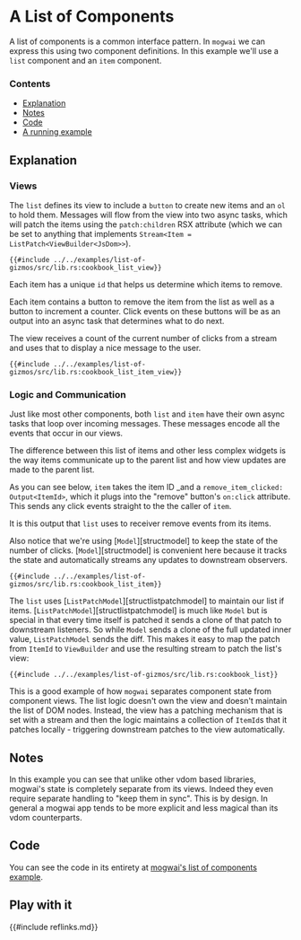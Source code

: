 # A List of Components
A list of components is a common interface pattern. In `mogwai` we can express this using two component
definitions. In this example we'll use a `list` component and an `item` component.

### Contents
- [Explanation](#explanation)
- [Notes](#notes)
- [Code](#code)
- [A running example](#play-with-it)

## Explanation

### Views
The `list` defines its view to include a `button` to create new items and an `ol` to hold them.
Messages will flow from the view into two async tasks, which will patch the items using the `patch:children`
RSX attribute (which we can be set to anything that implements `Stream<Item = ListPatch<ViewBuilder<JsDom>>`).

```rust, ignore
{{#include ../../examples/list-of-gizmos/src/lib.rs:cookbook_list_view}}
```

Each item has a unique `id` that helps us determine which items to remove.

Each item contains a button to remove the item from the list as well as a button to increment a counter.
Click events on these buttons will be as an output into an async task that determines what to do next.

The view receives a count of the current number of clicks from a stream and uses that to display a nice message to the user.

```rust, ignore
{{#include ../../examples/list-of-gizmos/src/lib.rs:cookbook_list_item_view}}
```

### Logic and Communication
Just like most other components, both `list` and `item` have their own async tasks that loop over incoming messages.
These messages encode all the events that occur in our views.

The difference between this list of items and other less complex widgets is the way items communicate
up to the parent list and how view updates are made to the parent list.

As you can see below, `item` takes the item ID _and a `remove_item_clicked: Output<ItemId>`, which it plugs into
the "remove" button's `on:click` attribute.
This sends any click events straight to the the caller of `item`.

It is this output that `list` uses to receiver remove events from its items.

Also notice that we're using [`Model`][structmodel] to keep the state of the number of clicks.
[`Model`][structmodel] is convenient here because it tracks the state and automatically streams any
updates to downstream observers.

```rust, ignore
{{#include ../../examples/list-of-gizmos/src/lib.rs:cookbook_list_item}}
```

The `list` uses [`ListPatchModel`][structlistpatchmodel] to maintain our list if items.
[`ListPatchModel`][structlistpatchmodel] is much like `Model` but is special in that every time itself is patched
it sends a clone of that patch to downstream listeners.
So while `Model` sends a clone of the full updated inner value, `ListPatchModel` sends the diff.
This makes it easy to map the patch from `ItemId` to `ViewBuilder` and use the resulting stream to patch the list's view:

```rust, ignore
{{#include ../../examples/list-of-gizmos/src/lib.rs:cookbook_list}}
```

This is a good example of how `mogwai` separates component state from component views. The list logic doesn't own the
view and doesn't maintain the list of DOM nodes. Instead, the view has a patching mechanism that is set with a stream and then the logic maintains a collection of `ItemId`s that it patches locally - triggering downstream patches to the view automatically.

## Notes

In this example you can see that unlike other vdom based libraries, mogwai's state is completely separate from its views.
Indeed they even require separate handling to "keep them in sync".
This is by design.
In general a mogwai app tends to be more explicit and less magical than its vdom counterparts.

## Code

You can see the code in its entirety at
[mogwai's list of components example](https://github.com/schell/mogwai/blob/master/examples/list-of-gizmos/src/lib.rs).

## Play with it

<div id="app_example"></div>
<script type="module">
  import init, { main } from '{{cookbookroot}}/examples/list-of-gizmos/pkg/list_of_gizmos.js';
  window.addEventListener('load', async () => {
      await init();
      await main("app_example");
  });
</script>

{{#include reflinks.md}}
